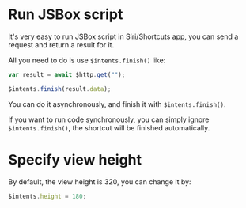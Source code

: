 # Run JSBox script

It's very easy to run JSBox script in Siri/Shortcuts app, you can send a request and return a result for it.

All you need to do is use `$intents.finish()` like:

```js
var result = await $http.get("");

$intents.finish(result.data);
```

You can do it asynchronously, and finish it with `$intents.finish()`.

If you want to run code synchronously, you can simply ignore `$intents.finish()`, the shortcut will be finished automatically.

# Specify view height

By default, the view height is 320, you can change it by:

```js
$intents.height = 180;
```